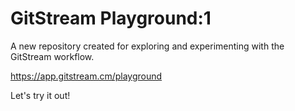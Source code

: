 # GitStream Playground:1

A new repository created for exploring and experimenting with the GitStream workflow.

https://app.gitstream.cm/playground

Let's try it out!
